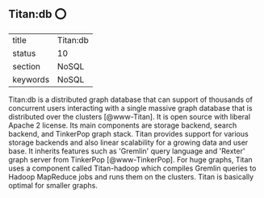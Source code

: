 ## Titan:db :o:


|          |              |
| -------- | ------------ |
| title    | Titan:db     | 
| status   | 10           |
| section  | NoSQL        |
| keywords | NoSQL        |



Titan:db is a distributed graph database that can support of thousands
of concurrent users interacting with a single massive graph database
that is distributed over the clusters [@www-Titan]. It is open
source with liberal Apache 2 license. Its main components are storage
backend, search backend, and TinkerPop graph stack. Titan provides
support for various  storage backends and also linear scalability for
a growing data and user base. It inherits features such as 'Gremlin'
query language and 'Rexter' graph server from
TinkerPop [@www-TinkerPop].  For huge graphs, Titan uses a
component called Titan-hadoop which compiles Gremlin queries to Hadoop
MapReduce jobs and runs them on the clusters. Titan is basically
optimal for smaller graphs.



